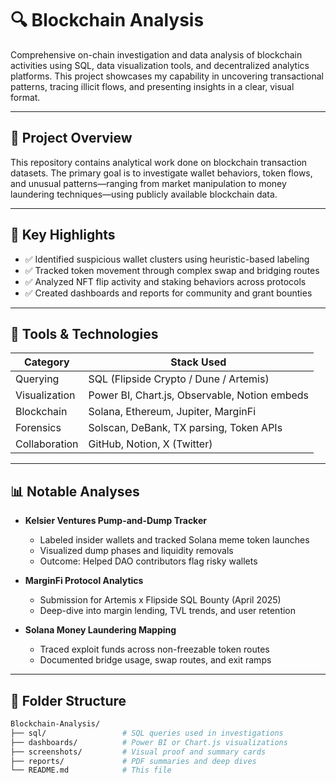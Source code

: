 # 🔍 Blockchain Analysis

Comprehensive on-chain investigation and data analysis of blockchain activities using SQL, data visualization tools, and decentralized analytics platforms. This project showcases my capability in uncovering transactional patterns, tracing illicit flows, and presenting insights in a clear, visual format.

---

## 📌 Project Overview

This repository contains analytical work done on blockchain transaction datasets. The primary goal is to investigate wallet behaviors, token flows, and unusual patterns—ranging from market manipulation to money laundering techniques—using publicly available blockchain data.

---

## 🧠 Key Highlights

- ✅ Identified suspicious wallet clusters using heuristic-based labeling
- ✅ Tracked token movement through complex swap and bridging routes
- ✅ Analyzed NFT flip activity and staking behaviors across protocols
- ✅ Created dashboards and reports for community and grant bounties

---

## 🔧 Tools & Technologies

| Category        | Stack Used                                      |
|----------------|--------------------------------------------------|
| Querying        | SQL (Flipside Crypto / Dune / Artemis)          |
| Visualization   | Power BI, Chart.js, Observable, Notion embeds   |
| Blockchain      | Solana, Ethereum, Jupiter, MarginFi             |
| Forensics       | Solscan, DeBank, TX parsing, Token APIs         |
| Collaboration   | GitHub, Notion, X (Twitter)                     |

---

## 📊 Notable Analyses

- **Kelsier Ventures Pump-and-Dump Tracker**
  - Labeled insider wallets and tracked Solana meme token launches
  - Visualized dump phases and liquidity removals
  - Outcome: Helped DAO contributors flag risky wallets

- **MarginFi Protocol Analytics**
  - Submission for Artemis x Flipside SQL Bounty (April 2025)
  - Deep-dive into margin lending, TVL trends, and user retention

- **Solana Money Laundering Mapping**
  - Traced exploit funds across non-freezable token routes
  - Documented bridge usage, swap routes, and exit ramps

---

## 📂 Folder Structure

```bash
Blockchain-Analysis/
├── sql/                 # SQL queries used in investigations
├── dashboards/          # Power BI or Chart.js visualizations
├── screenshots/         # Visual proof and summary cards
├── reports/             # PDF summaries and deep dives
└── README.md            # This file
